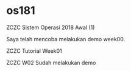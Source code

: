 # os181
ZCZC Sistem Operasi 2018 Awal (1)

Saya telah mencoba melakukan demo week00.

ZCZC Tutorial Week01

ZCZC W02 Sudah melakukan demo
